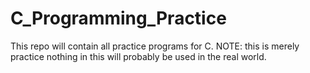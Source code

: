 # C_Programming_Practice
This repo will contain all practice programs for C. NOTE: this is merely practice nothing in this will probably be used in the real world.
